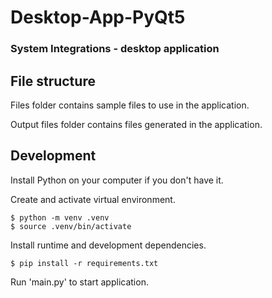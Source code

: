 # Desktop-App-PyQt5
### System Integrations - desktop application

## File structure

Files folder contains sample files to use in the application.

Output files folder contains files generated in the application.

## Development

Install Python on your computer if you don't have it.

Create and activate virtual environment.

```shell
$ python -m venv .venv
$ source .venv/bin/activate
```

Install runtime and development dependencies.

```shell
$ pip install -r requirements.txt
```

Run 'main.py' to start application.
